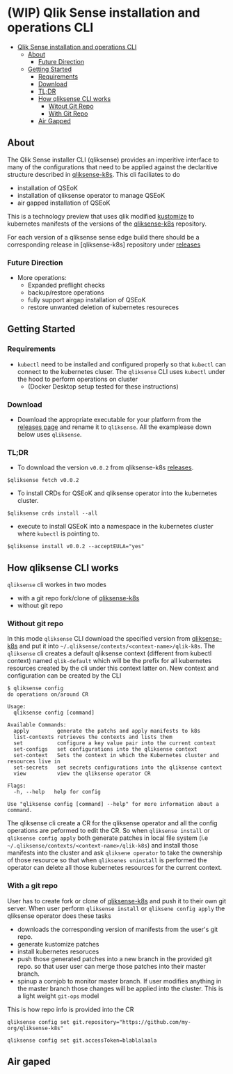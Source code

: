 # (WIP) Qlik Sense installation and operations CLI

- [Qlik Sense installation and operations CLI](#qlik-sense-installation-and-operations-cli)
  - [About](#about)
    - [Future Direction](#future-direction)
  - [Getting Started](#getting-started)
    - [Requirements](#requirements)
    - [Download](#download)
    - [TL;DR](#TL;DR)
    - [How qliksense CLI works](#how-qliksense-cli-works)
      - [Witout Git Repo](#Without-git-repo)
      - [With Git Repo](#With-a-git-repo)
    - [Air Gapped](#air-gaped)
  
## About

The Qlik Sense installer CLI (qliksense) provides an imperitive interface to many of the configurations that need to be applied against the declaritive structure described in [qliksense-k8s](https://github.com/qlik-oss/qliksense-k8s). This cli faciliates to do

- installation of QSEoK
- installation of qliksense operator to manage QSEoK
- air gapped installation of QSEoK

This is a technology preview that uses qlik modified [kustomize](https://github.com/qlik-oss/kustomize) to kubernetes manifests of the versions of the [qliksense-k8s](https://github.com/qlik-oss/qliksense-k8s) repository.

For each version of a qliksense sense edge build there should be a corresponding release in [qliksense-k8s] repository under [releases](https://github.com/qlik-oss/qliksense-k8s/releases)

### Future Direction

- More operations:
  - Expanded preflight checks
  - backup/restore operations
  - fully support airgap installation of QSEoK
  - restore unwanted deletion of kubernetes resoureces

## Getting Started

### Requirements

- `kubectl` need to be installed and configured properly so that `kubectl` can connect to the kubernetes cluser. The `qliksense` CLI uses `kubectl` under the hood to perform operations on cluster
  - (Docker Desktop setup tested for these instructions)
  
### Download

- Download the appropriate executable for your platform from the [releases page](https://github.com/qlik-oss/sense-installer/releases) and rename it to `qliksense`. All the examplease down below uses `qliksense`.
  
### TL;DR

- To download the version `v0.0.2` from qliksense-k8s [releases](https://github.com/qlik-oss/qliksense-k8s/releases).

```shell
$qliksense fetch v0.0.2
```

- To install CRDs for QSEoK and qliksense operator into the kubernetes cluster.

```shell
$qliksense crds install --all
```

- execute  to install QSEoK into a namespace in the kubernetes cluster where `kubectl` is pointing to.

```shell
$qliksense install v0.0.2 --acceptEULA="yes"
```

## How qliksense CLI works

`qliksense` cli workes in two modes

- with a git repo fork/clone of [qliksense-k8s](https://github.com/qlik-oss/qliksense-k8s)
- without git repo

### Without git repo

In this mode `qliksense` CLI download the specified version from [qliksense-k8s](https://github.com/qlik-oss/qliksense-k8s) and put it into `~/.qliksense/contexts/<context-name>/qlik-k8s`. The `qliksense` cli creates a default qliksense context (different from kubectl context) named `qlik-default` which will be the prefix for all kubernetes resources created by the cli under this context latter on. New context and configuration can be created by the CLI

```console
$ qliksense config
do operations on/around CR

Usage:
  qliksense config [command]

Available Commands:
  apply         generate the patchs and apply manifests to k8s
  list-contexts retrieves the contexts and lists them
  set           configure a key value pair into the current context
  set-configs   set configurations into the qliksense context
  set-context   Sets the context in which the Kubernetes cluster and resources live in
  set-secrets   set secrets configurations into the qliksense context
  view          view the qliksense operator CR

Flags:
  -h, --help   help for config

Use "qliksense config [command] --help" for more information about a command.
```

The qliksense cli create a CR for the qliksense operator and all the config operations are peformed to edit the CR. So when `qliksense install` or `qliksense config apply` both generate patches in local file system (i.e `~/.qliksense/contexts/<context-name>/qlik-k8s`) and install those manifests into the cluster and ask `qliksene operator` to take the ownership of those resource so that when `qliksenes uninstall` is performed the operator can delete all those kubernetes resources for the current context.

### With a git repo

User has to create fork or clone of [qliksense-k8s](https://github.com/qlik-oss/qliksense-k8s) and push it to their own git server. When user perform `qliksense install` or `qliksene config apply` the qliksense operator does these tasks

- downloads the corresponding version of manifests from the user's git repo.
- generate kustomize patches
- install kubernetes resoruces 
- push those generated patches into a new branch in the provided git repo. so that user user can merge those patches into their master branch. 
- spinup a cornjob to monitor master branch. If user modifies anything in the master branch those changes will be applied into the cluster. This is a light weight `git-ops` model

This is how repo info is provided into the CR

```console
qliksense config set git.repository="https://github.com/my-org/qliksense-k8s"

qliksense config set git.accessToken=blablalaala
```

## Air gaped
